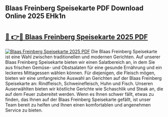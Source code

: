 ## Blaas Freinberg Speisekarte PDF Download Online 2025 EHk1n

# <h2><a href="http://gc7i7m.nevu.top/?p=Blaas+Freinberg+Speisekarte">🔗 👉🔴 Blaas Freinberg Speisekarte 2025 PDF</a></h2>

[![Blaas Freinberg Speisekarte 2025 PDF](https://i.imgur.com/dBaPXMq.png)](http://gc7i7m.nevu.top/?p=Blaas+Freinberg+Speisekarte)
Die Blaas Freinberg Speisekarte ist eine Wahl zwischen traditionellen und modernen Gerichten. Auf unserer Blaas Freinberg Speisekarte bieten wir einen Salatbereich an, in dem Sie aus frischen Gemüse- und Obstsalaten für eine gesunde Ernährung und ein leckeres Mittagessen wählen können. Für diejenigen, die Fleisch mögen, bieten wir eine umfangreiche Auswahl an Gerichten auf der Blaas Freinberg Speisekarte an: Rindfleisch, Schweinefleisch, Huhn und Fisch. Unseren Auserwählten bieten wir köstliche Gerichte wie Schaschlik und Steak an, die auf dem Feuer zubereitet werden. Wenn es Ihnen schwer fällt, etwas zu finden, das Ihnen auf der Blaas Freinberg Speisekarte gefällt, ist unser Team bereit zu helfen und Ihnen einen komfortablen und angenehmen Service zu bieten.
